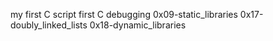 my first C script
first C
debugging
0x09-static_libraries
0x17-doubly_linked_lists
0x18-dynamic_libraries
